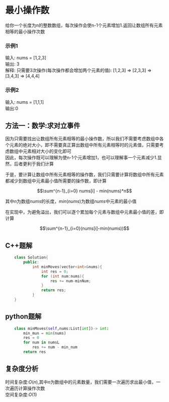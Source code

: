 <h1>最小操作数</h1>

给你一个长度为n的整数数组，每次操作会使n-1个元素增加1.返回让数组所有元素相等的最小操作次数

<h3>示例1 </h3>


 输入: nums = [1,2,3] <br>
 输出: 3 <br>
 解释: 只需要3次操作(每次操作都会增加两个元素的值):
 [1,2,3] => [2,3,3] => [3,4,3] => [4,4,4]
 <br> 

 <h3>示例2 </h3>

 输入: nums = [1,1,1]</br>
 输出:0


<h2>方法一：数学:求对立事件</h2>

因为只需要找出让数组所有元素相等的最小操作数，所以我们不需要考虑数组中各个元素的绝对大小，即不需要真正算出数组中所有元素相等时的元素值，只需要考虑数组中元素相对大小的变化即可</br>
因此，每次操作既可以理解为使n-1个元素增加1，也可以理解事一个元素减少1.显然，后者更利于我们计算</br>

于是，要计算让数组中所有元素相等的操作数，我们只需要计算将数组中所有元素都减少到数组中元素最小值所需要的操作数，即计算

$$\sum^{n-1}_{i=0} nums[i] - min(nums)*n$$

其中$n$为数组$nums$的长度，$min(nums)$为数组$nums$中元素的最小值<br>

在实现中，为避免溢出，我们可以逐个累加每个元素与数组中元素最小值的差，即计算

$$\sum^{n-1}_{i=0}(nums[i]-min(nums))$$

<h2>C++题解</h2>

```C++
    class Solution{
        public:
            int minMoves(vector<int>&nums){
                int res = 0;
                for (int num:nums){
                    res += num-minNum;
                }
                return res;
            }
    }

```


<h2>python题解</h2>

```python
    class minMoves(self,nums:List[int])-> int:
        min_mun = min(nums)
        res = 0
        for num in numsL
            res += num - min_num
        return res

```

<h2>复杂度分析</h2>

时间复杂度:$O(n)$,其中$n$为数组中的元素数量，我们需要一次遍历求出最小值，一次遍历计算操作次数<br>
空间复杂度:$O(1)$